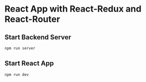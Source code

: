 # React App with React-Redux and React-Router

## Start Backend Server

```sh
npm run server
```

## Start React App

```sh
npm run dev
```
